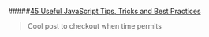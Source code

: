 #####[45 Useful JavaScript Tips, Tricks and Best Practices](http://modernweb.com/2013/12/23/45-useful-javascript-tips-tricks-and-best-practices/)
>Cool post to checkout when time permits
